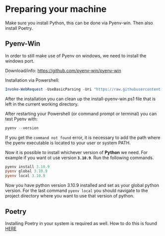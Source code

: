 # Preparing your machine
Make sure you install Python, this can be done via Pyenv-win. Then also install Poetry.

## Pyenv-Win
In order to still make use of Pyenv on windows, we need to install the windows port. 

Download/info: https://github.com/pyenv-win/pyenv-win

Installation via Powershell:
```powershell
Invoke-WebRequest -UseBasicParsing -Uri "https://raw.githubusercontent.com/pyenv-win/pyenv-win/master/pyenv-win/install-pyenv-win.ps1" -OutFile "./install-pyenv-win.ps1"; &"./install-pyenv-win.ps1"
```

After the installation you can clean up the install-pyenv-win.ps1 file that is left in the current working directory. 

After restarting your Powershell (or command prompt or terminal) you can test Pyenv with:
```powershell
pyenv --version
```

If you get the `command not found` error, it is necessary to add the path where the pyenv executable is located to your user or system PATH.

Now it is possible to install whichever version of **Python** we need. For example if you want ot use version **`3.10.9`**. Run the following commands.
```powershell
pyenv install 3.10.9
pyenv global 3.10.9
pyenv local 3.10.9
```
Now you have python version 3.10.9 installed and set as your global python version. For the last command `pyenv local` you should navigate to the project directory where you want to use that version of python.

## Poetry
Installing Poetry in your system is required as well. How to do this is found [HERE](poetry.md)
